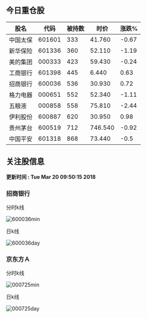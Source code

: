 
## 今日重仓股 

|股名|代码|被持数|时价|涨跌%|
|---|---|---|---|---|
|中国太保|601601|333|41.760|-0.67|
|新华保险|601336|360|52.110|-1.19|
|美的集团|000333|423|59.430|-0.24|
|工商银行|601398|445|6.440|0.63|
|招商银行|600036|536|30.930|0.72|
|格力电器|000651|552|52.340|-1.11|
|五粮液|000858|558|75.810|-2.44|
|伊利股份|600887|620|30.950|0.98|
|贵州茅台|600519|712|746.540|-0.92|
|中国平安|601318|868|73.440|-0.5|

## 关注股信息
**更新时间 : Tue Mar 20 09:50:15 2018**
### 招商银行 
分时k线

![600036min](http://image.sinajs.cn/newchart/min/n/sh600036.gif)

日k线

![600036day](http://image.sinajs.cn/newchart/daily/n/sh600036.gif)

### 京东方Ａ 
分时k线

![000725min](http://image.sinajs.cn/newchart/min/n/sz000725.gif)

日k线

![000725day](http://image.sinajs.cn/newchart/daily/n/sz000725.gif)

